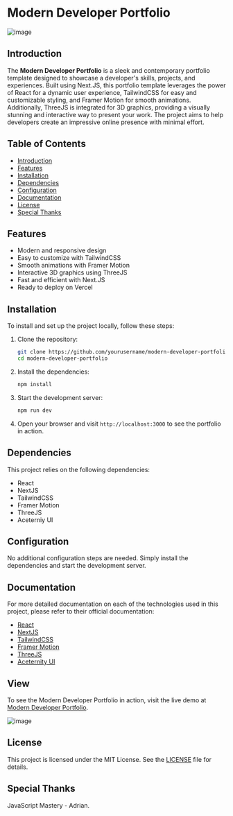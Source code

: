 # Modern Developer Portfolio

![image](https://github.com/JoelVStan/Modern-Portfolio-NextJS/assets/101164781/a6673401-7a57-457a-900b-56b62f07b17f)


## Introduction
The **Modern Developer Portfolio** is a sleek and contemporary portfolio template designed to showcase a developer's skills, projects, and experiences. Built using Next.JS, this portfolio template leverages the power of React for a dynamic user experience, TailwindCSS for easy and customizable styling, and Framer Motion for smooth animations. Additionally, ThreeJS is integrated for 3D graphics, providing a visually stunning and interactive way to present your work. The project aims to help developers create an impressive online presence with minimal effort.

## Table of Contents
- [Introduction](#introduction)
- [Features](#features)
- [Installation](#installation)
- [Dependencies](#dependencies)
- [Configuration](#configuration)
- [Documentation](#documentation)
- [License](#license)
- [Special Thanks](#spcialthanks)

## Features
- Modern and responsive design
- Easy to customize with TailwindCSS
- Smooth animations with Framer Motion
- Interactive 3D graphics using ThreeJS
- Fast and efficient with Next.JS
- Ready to deploy on Vercel

## Installation

To install and set up the project locally, follow these steps:

1. Clone the repository:
    ```bash
    git clone https://github.com/yourusername/modern-developer-portfolio.git
    cd modern-developer-portfolio
    ```

2. Install the dependencies:
    ```bash
    npm install
    ```

3. Start the development server:
    ```bash
    npm run dev
    ```

4. Open your browser and visit `http://localhost:3000` to see the portfolio in action.


## Dependencies

This project relies on the following dependencies:

- React
- NextJS
- TailwindCSS
- Framer Motion
- ThreeJS
- Aceterniy UI

## Configuration

No additional configuration steps are needed. Simply install the dependencies and start the development server.

## Documentation

For more detailed documentation on each of the technologies used in this project, please refer to their official documentation:

- [React](https://reactjs.org/docs/getting-started.html)
- [NextJS](https://nextjs.org/docs)
- [TailwindCSS](https://tailwindcss.com/docs)
- [Framer Motion](https://www.framer.com/motion/)
- [ThreeJS](https://threejs.org/docs/)
- [Aceternity UI](https://ui.aceternity.com/)

## View

To see the Modern Developer Portfolio in action, visit the live demo at [Modern Developer Portfolio](https://i-am-joetstan.vercel.app/).

![image](https://github.com/JoelVStan/Modern-Portfolio-NextJS/assets/101164781/407b30f8-914a-4066-ae26-19d7cb4a414b)




## License

This project is licensed under the MIT License. See the [LICENSE](LICENSE) file for details.

## Special Thanks

JavaScript Mastery - Adrian.
